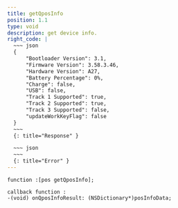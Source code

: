 ```yaml
---
title: getQposInfo
position: 1.1
type: void
description: get device info.
right_code: |
  ~~~ json
  {
      "Bootloader Version": 3.1,
      "Firmware Version": 3.58.3.46,
      "Hardware Version": A27,
      "Battery Percentage": 0%,
      "Charge": false,
      "USB": false,
      "Track 1 Supported": true,
      "Track 2 Supported": true,
      "Track 3 Supported": false,
      "updateWorkKeyFlag": false
  }
  ~~~
  {: title="Response" }

  ~~~ json
  ~~~
  {: title="Error" }
---
```


```objc
function :[pos getQposInfo];
```
```objc
callback function :
-(void) onQposInfoResult: (NSDictionary*)posInfoData;
```




